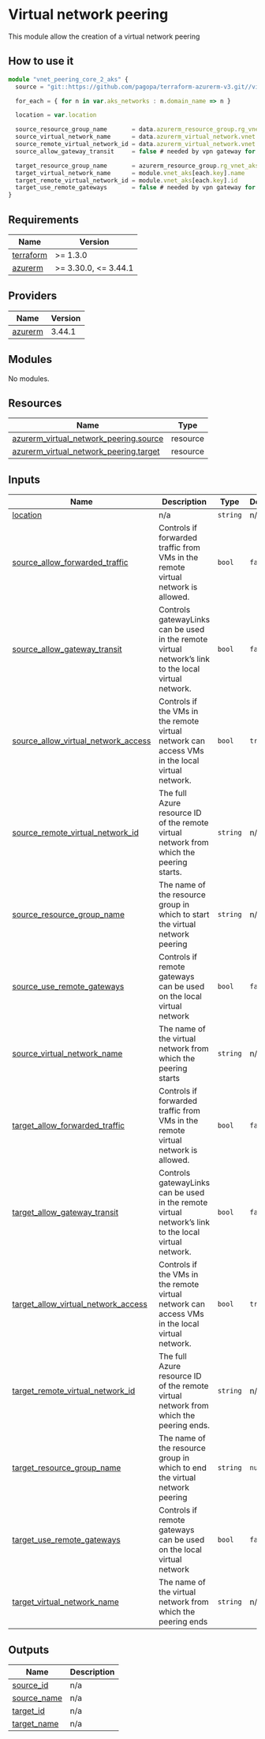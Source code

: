 # Virtual network peering

This module allow the creation of a virtual network peering

## How to use it

```ts
module "vnet_peering_core_2_aks" {
  source = "git::https://github.com/pagopa/terraform-azurerm-v3.git//virtual_network_peering?ref=v3.15.0"

  for_each = { for n in var.aks_networks : n.domain_name => n }

  location = var.location

  source_resource_group_name       = data.azurerm_resource_group.rg_vnet.name
  source_virtual_network_name      = data.azurerm_virtual_network.vnet.name
  source_remote_virtual_network_id = data.azurerm_virtual_network.vnet.id
  source_allow_gateway_transit     = false # needed by vpn gateway for enabling routing from vnet to vnet_integration

  target_resource_group_name       = azurerm_resource_group.rg_vnet_aks[each.key].name
  target_virtual_network_name      = module.vnet_aks[each.key].name
  target_remote_virtual_network_id = module.vnet_aks[each.key].id
  target_use_remote_gateways       = false # needed by vpn gateway for enabling routing from vnet to vnet_integration
}
```

<!-- markdownlint-disable -->
<!-- BEGINNING OF PRE-COMMIT-TERRAFORM DOCS HOOK -->
## Requirements

| Name | Version |
|------|---------|
| <a name="requirement_terraform"></a> [terraform](#requirement\_terraform) | >= 1.3.0 |
| <a name="requirement_azurerm"></a> [azurerm](#requirement\_azurerm) | >= 3.30.0, <= 3.44.1 |

## Providers

| Name | Version |
|------|---------|
| <a name="provider_azurerm"></a> [azurerm](#provider\_azurerm) | 3.44.1 |

## Modules

No modules.

## Resources

| Name | Type |
|------|------|
| [azurerm_virtual_network_peering.source](https://registry.terraform.io/providers/hashicorp/azurerm/latest/docs/resources/virtual_network_peering) | resource |
| [azurerm_virtual_network_peering.target](https://registry.terraform.io/providers/hashicorp/azurerm/latest/docs/resources/virtual_network_peering) | resource |

## Inputs

| Name | Description | Type | Default | Required |
|------|-------------|------|---------|:--------:|
| <a name="input_location"></a> [location](#input\_location) | n/a | `string` | n/a | yes |
| <a name="input_source_allow_forwarded_traffic"></a> [source\_allow\_forwarded\_traffic](#input\_source\_allow\_forwarded\_traffic) | Controls if forwarded traffic from VMs in the remote virtual network is allowed. | `bool` | `false` | no |
| <a name="input_source_allow_gateway_transit"></a> [source\_allow\_gateway\_transit](#input\_source\_allow\_gateway\_transit) | Controls gatewayLinks can be used in the remote virtual network’s link to the local virtual network. | `bool` | `false` | no |
| <a name="input_source_allow_virtual_network_access"></a> [source\_allow\_virtual\_network\_access](#input\_source\_allow\_virtual\_network\_access) | Controls if the VMs in the remote virtual network can access VMs in the local virtual network. | `bool` | `true` | no |
| <a name="input_source_remote_virtual_network_id"></a> [source\_remote\_virtual\_network\_id](#input\_source\_remote\_virtual\_network\_id) | The full Azure resource ID of the remote virtual network from which the peering starts. | `string` | n/a | yes |
| <a name="input_source_resource_group_name"></a> [source\_resource\_group\_name](#input\_source\_resource\_group\_name) | The name of the resource group in which to start the virtual network peering | `string` | n/a | yes |
| <a name="input_source_use_remote_gateways"></a> [source\_use\_remote\_gateways](#input\_source\_use\_remote\_gateways) | Controls if remote gateways can be used on the local virtual network | `bool` | `false` | no |
| <a name="input_source_virtual_network_name"></a> [source\_virtual\_network\_name](#input\_source\_virtual\_network\_name) | The name of the virtual network from which the peering starts | `string` | n/a | yes |
| <a name="input_target_allow_forwarded_traffic"></a> [target\_allow\_forwarded\_traffic](#input\_target\_allow\_forwarded\_traffic) | Controls if forwarded traffic from VMs in the remote virtual network is allowed. | `bool` | `false` | no |
| <a name="input_target_allow_gateway_transit"></a> [target\_allow\_gateway\_transit](#input\_target\_allow\_gateway\_transit) | Controls gatewayLinks can be used in the remote virtual network’s link to the local virtual network. | `bool` | `false` | no |
| <a name="input_target_allow_virtual_network_access"></a> [target\_allow\_virtual\_network\_access](#input\_target\_allow\_virtual\_network\_access) | Controls if the VMs in the remote virtual network can access VMs in the local virtual network. | `bool` | `true` | no |
| <a name="input_target_remote_virtual_network_id"></a> [target\_remote\_virtual\_network\_id](#input\_target\_remote\_virtual\_network\_id) | The full Azure resource ID of the remote virtual network from which the peering ends. | `string` | n/a | yes |
| <a name="input_target_resource_group_name"></a> [target\_resource\_group\_name](#input\_target\_resource\_group\_name) | The name of the resource group in which to end the virtual network peering | `string` | `null` | no |
| <a name="input_target_use_remote_gateways"></a> [target\_use\_remote\_gateways](#input\_target\_use\_remote\_gateways) | Controls if remote gateways can be used on the local virtual network | `bool` | `false` | no |
| <a name="input_target_virtual_network_name"></a> [target\_virtual\_network\_name](#input\_target\_virtual\_network\_name) | The name of the virtual network from which the peering ends | `string` | n/a | yes |

## Outputs

| Name | Description |
|------|-------------|
| <a name="output_source_id"></a> [source\_id](#output\_source\_id) | n/a |
| <a name="output_source_name"></a> [source\_name](#output\_source\_name) | n/a |
| <a name="output_target_id"></a> [target\_id](#output\_target\_id) | n/a |
| <a name="output_target_name"></a> [target\_name](#output\_target\_name) | n/a |
<!-- END OF PRE-COMMIT-TERRAFORM DOCS HOOK -->

